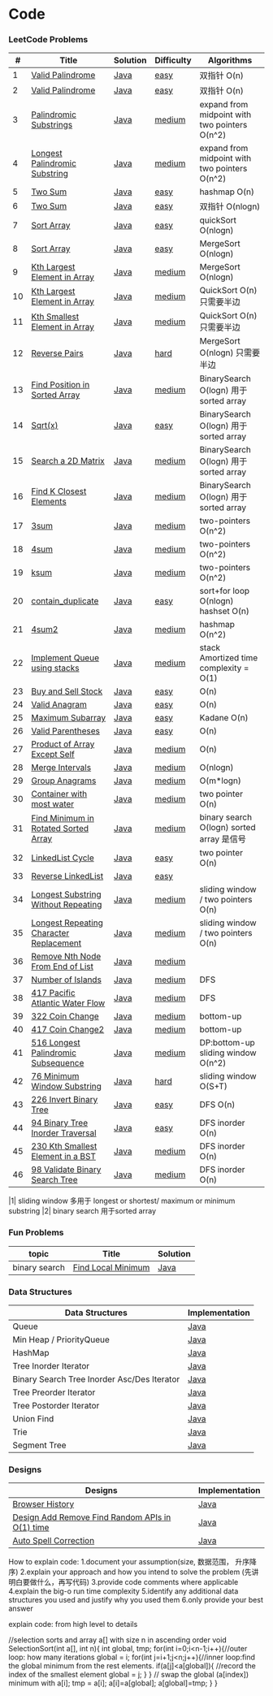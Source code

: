  Code
========

### LeetCode Problems

| #   | Title                                                                                                                    | Solution                                                                                  | Difficulty                                                           | Algorithms                                      |
|-----|--------------------------------------------------------------------------------------------------------------------------|-------------------------------------------------------------------------------------------|----------------------------------------------------------------------|-------------------------------------------------|
| 1   | [Valid Palindrome](https://leetcode.com/problems/valid-palindrome/)                                                      | [Java](./algorithms/1_valid_palindrome/ValidPalindrome.java)                              | [easy](./algorithms/1_valid_palindromem/README.md)                   | 双指针  O(n)                                       |
| 2   | [Valid Palindrome](https://leetcode.com/problems/valid-palindrome-ii/)                                                   | [Java](./algorithms/2_valid_palindrome2/ValidPalindrome2.java)                            | [easy](./algorithms/2_valid_palindromem2/README.md)                  | 双指针  O(n)                                       |
| 3   | [Palindromic Substrings](https://leetcode.com/problems/palindromic-substrings/)                                          | [Java](./algorithms/34_palindromic_substring/CountSubstring.java)                         | [medium]()                                                           | expand from midpoint with two pointers O(n^2)   |
| 4   | [Longest Palindromic Substring](https://leetcode.com/problems/longest-palindromic-substring/)                            | [Java](./algorithms/35_longest_palindromic_substring/LongestPalindromic.java)             | [medium](./algorithms/35_longest_palindromic_substring/README.md)    | expand from midpoint with two pointers O(n^2)   |
| 5   | [Two Sum](https://leetcode.com/problems/two-sum/)                                                                        | [Java](./algorithms/3_two_sum/hashmap/TwoSum.java)                                        | [easy](./algorithms/3_two_sum/hashmap/README.md)                     | hashmap  O(n)                                   |
| 6   | [Two Sum](https://leetcode.com/problems/two-sum/)                                                                        | [Java](./algorithms/3_two_sum/two_pointer/TwoSum2.java)                                   | [easy](./algorithms/3_two_sum/two_pointer/README.md)                 | 双指针  O(nlogn)                                   |
| 7   | [Sort Array](https://leetcode.com/problems/sort-an-array/)                                                               | [Java](./algorithms/4_sort_array/QuickSort.java)                                          | [easy](./algorithms/4_sort_array/README.md)                          | quickSort  O(nlogn)                             |
| 8   | [Sort Array](https://leetcode.com/problems/sort-an-array/)                                                               | [Java](./algorithms/4_sort_array/MergeSort.java)                                          | [easy](./algorithms/4_sort_array/README.md)                          | MergeSort  O(nlogn)                             |
| 9   | [Kth Largest Element in Array](https://leetcode.com/problems/kth-largest-element-in-an-array/)                           | [Java](./algorithms/5_Kth_largest_element_array/MergeSort.java)                           | [medium](./algorithms/5_Kth_largest_element_array/README.md)         | MergeSort  O(nlogn)                             |
| 10  | [Kth Largest Element in Array](https://leetcode.com/problems/kth-largest-element-in-an-array/)                           | [Java](./algorithms/5_Kth_largest_element_array/QuickSort.java)                           | [medium](./algorithms/5_Kth_largest_element_array/README.md)         | QuickSort  O(n) 只需要半边                           |
| 11  | [Kth Smallest Element in Array](https://leetcode.com/problems/kth-largest-element-in-an-array/)                          | [Java](./algorithms/6_Kth_smallest_element_array/QuickSort.java)                          | [medium](./algorithms/6_Kth_smallest_element_array/README.md)        | QuickSort  O(n) 只需要半边                           |
| 12  | [Reverse Pairs](https://leetcode.com/problems/reverse-pairs/)                                                            | [Java](./algorithms/7_reverse_pairs/MergeSort.java)                                       | [hard](./algorithms/7_reverse_pairs/README.md)                       | MergeSort  O(nlogn) 只需要半边                       |
| 13  | [Find Position in Sorted Array](https://leetcode.com/problems/find-first-and-last-position-of-element-in-sorted-array/)  | [Java](./algorithms/8_find_position_in_sorted_array/BinarySearch.java)                    | [medium](./algorithms/8_find_position_in_sorted_array/README.md)     | BinarySearch  O(logn)    用于sorted array         |
| 14  | [Sqrt(x)](https://leetcode.com/problems/sqrtx/)                                                                          | [Java](./algorithms/9_sqrt/Squrt.java)                                                    | [easy](./algorithms/9_sqrt/README.md)                                | BinarySearch  O(logn) 用于sorted array            |
| 15  | [Search a 2D Matrix](https://leetcode.com/problems/search-a-2d-matrix/)                                                  | [Java](./algorithms/10_search_2d_matrix/SearchMatrix.java)                                | [medium](./algorithms/10_search_2d_matrix/README.md)                 | BinarySearch  O(logn) 用于sorted array            |
| 16  | [Find K Closest Elements](https://leetcode.com/problems/find-k-closest-elements/)                                        | [Java](./algorithms/11_find_K_closest_element/FindClosestElement.java)                    | [medium](./algorithms/11_find_K_closest_element/README.md)           | BinarySearch  O(logn) 用于sorted array            |
| 17  | [3sum](https://leetcode.com/problems/3sum/)                                                                              | [Java](./algorithms/12_3sum/3sum.java)                                                    | [medium](./algorithms/12_3sum/README.md)                             | two-pointers  O(n^2)                            |
| 18  | [4sum](https://leetcode.com/problems/4sum/)                                                                              | [Java](./algorithms/13_4sum/3sum.java)                                                    | [medium](./algorithms/13_4sum/README.md)                             | two-pointers  O(n^2)                            |
| 19  | [ksum](https://leetcode.com/problems/4sum/)                                                                              | [Java](./algorithms/14_ksum/4sum.java)                                                    | [medium](./algorithms/14_4sum/README.md)                             | two-pointers  O(n^2)                            |
| 20  | [contain_duplicate](https://leetcode.com/problems/contains-duplicate/)                                                   | [Java](./algorithms/15_contain_duplicate/ContainDuplication.java)                         | [easy]()                                                             | sort+for loop O(nlogn)     hashset O(n)         |
| 21  | [4sum2](https://leetcode.com/problems/4sum-ii/)                                                                          | [Java](./algorithms/16_4sum2/4sum2.java)                                                  | [medium](./algorithms/16_4sum2/README.md)                            | hashmap  O(n^2)                                 |
| 22  | [Implement Queue using stacks](https://leetcode.com/problems/implement-queue-using-stacks/)                              | [Java](./algorithms/17_queue_by_stacks/QueueByStack.java)                                 | [medium](./algorithms/17_queue_by_stacks/README.md)                  | stack   Amortized time complexity = O(1)        |
| 23  | [Buy and Sell Stock](https://leetcode.com/problems/best-time-to-buy-and-sell-stock/)                                     | [Java](./algorithms/18_buy_and_sell_stock/BuySellStock.java)                              | [easy](./algorithms/18_buy_and_sell_stock/README.md)                 | O(n)                                            |
| 24  | [Valid Anagram](https://leetcode.com/problems/valid-anagram/)                                                            | [Java](./algorithms/19_valid_anagram/ValidAnagram.java)                                   | [easy](./algorithms/19_valid_anagram/README.md)                      | O(n)                                            |
| 25  | [Maximum Subarray](https://leetcode.com/problems/maximum-subarray/)                                                      | [Java](./algorithms/20_maximum_subarray/MaxSubarray.java)                                 | [easy](./algorithms/20_maximum_subarray/README.md)                   | Kadane O(n)                                     |
| 26  | [Valid Parentheses](https://leetcode.com/problems/valid-parentheses/)                                                    | [Java](./algorithms/21_valid_parentheses/ValidParenthese.java)                            | [easy]()                                                             | O(n)                                            |
| 27  | [Product of Array Except Self](https://leetcode.com/problems/product-of-array-except-self/)                              | [Java](./algorithms/22_product_of_array_ecept_self/ProductExceptSelf.java)                | [medium]()                                                           | O(n)                                            |
| 28  | [Merge Intervals](https://leetcode.com/problems/merge-intervals/)                                                        | [Java](./algorithms/23_merge_intervals/MergeIntervals.java)                               | [medium](./algorithms/23_merge_intervals/README.md)                  | O(nlogn)                                        |
| 29  | [Group Anagrams](https://leetcode.com/problems/group-anagrams/)                                                          | [Java](./algorithms/24_group_anagrams/GroupAnagrams.java)                                 | [medium](./algorithms/24_group_anagrams/README.md)                   | O(m*logn)                                       |
| 30  | [Container with most water](https://leetcode.com/problems/container-with-most-water/)                                    | [Java](./algorithms/25_container_most_water/MaxArea.java)                                 | [medium](./algorithms/25_container_most_water/README.md)             | two pointer O(n)                                |
| 31  | [Find Minimum in Rotated Sorted Array](https://leetcode.com/problems/find-minimum-in-rotated-sorted-array/)              | [Java](./algorithms/26_find_min_in_rotated_sorted_array/FindMin.java)                     | [medium](./algorithms/26_find_min_in_rotated_sorted_array/README.md) | binary search O(logn)  sorted array 是信号         |
| 32  | [LinkedList Cycle](https://leetcode.com/problems/linked-list-cycle/)                                                     | [Java](./algorithms/27_linkedList_cycle/hasCycle.java)                                    | [easy]()                                                             | two pointer O(n)                                |
| 33  | [Reverse LinkedList](https://leetcode.com/problems/reverse-linked-list/)                                                 | [Java](./algorithms/28_reverse_LinkedList/ReverseLinkedList.java)                         | [easy]()                                                             |                                                 |
| 34  | [Longest Substring Without Repeating](https://leetcode.com/problems/longest-substring-without-repeating-characters/)     | [Java](./algorithms/29_longest_substring_without_repeating/lengthOfLongestSubstring.java) | [medium]()                                                           | sliding window  / two pointers      O(n)        |
| 35  | [Longest Repeating Character Replacement](https://leetcode.com/problems/longest-repeating-character-replacement/)        | [Java](./algorithms/30_longest_repeating_replacement/characterReplacement.java)           | [medium]()                                                           | sliding window  / two pointers      O(n)        |
| 36  | [Remove Nth Node From End of List](https://leetcode.com/problems/remove-nth-node-from-end-of-list/)                      | [Java](./algorithms/31_remove_nth_node_from_end/RemoveNthFromEnd.java)                    | [medium](./algorithms/31_remove_nth_node_from_end/README.md)         |                                                 |
| 37  | [Number of Islands](https://leetcode.com/problems/number-of-islands/)                                                    | [Java](./algorithms/32_numbers_of_Islands/NumIsLand.java)                                 | [medium]()                                                           | DFS                                             |
| 38  | [417 Pacific Atlantic Water Flow](https://leetcode.com/problems/pacific-atlantic-water-flow/)                            | [Java](./algorithms/33_pacific_atlantic_water_flow/PacificAtlantic.java)                  | [medium]()                                                           | DFS                                             |
| 39  | [322 Coin Change](https://leetcode.com/problems/coin-change/)                                                            | [Java](./algorithms/36_coin_change/CoinChange.java)                                       | [medium](./algorithms/36_coin_change/README.md)                      | bottom-up                                       |
| 40  | [417 Coin Change2](https://leetcode.com/problems/pacific-atlantic-water-flow/)                                           | [Java](./algorithms/37_coin_change2/CoinChange.java)                                      | [medium](./algorithms/37_coin_change2/README.md)                     | bottom-up                                       |
| 41  | [516 Longest Palindromic Subsequence](https://leetcode.com/problems/longest-palindromic-subsequence/)                    | [Java](./algorithms/38_longest_palindromic_subsequence/LongestPalindromeSubseq.java)      | [medium](./algorithms/38_longest_palindromic_subsequence/README.md)  | DP:bottom-up     sliding window       O(n^2)    |
| 42  | [76 Minimum Window Substring](https://leetcode.com/problems/minimum-window-substring/)                                   | [Java](./algorithms/39_min_window_substring/MinWindow.java)                               | [hard](./algorithms/39_min_window_substring/README.md)               | sliding window                     O(S+T)       |
| 43  | [226 Invert Binary Tree](https://leetcode.com/problems/invert-binary-tree/)                                              | [Java](./algorithms/40_invert_binary_tree/InvertTree.java)                                | [easy](./algorithms/40_invert_binary_tree/README.md)                 | DFS                                 O(n)        |
| 44  | [94 Binary Tree Inorder Traversal](https://leetcode.com/problems/binary-tree-inorder-traversal/)                         | [Java](./algorithms/41_binary_tree_inorder_traversal/InorderTraversal.java)               | [easy](./algorithms/41_binary_tree_inorder_traversal/README.md)      | DFS   inorder                             O(n)  |
| 45  | [230 Kth Smallest Element in a BST](https://leetcode.com/problems/kth-smallest-element-in-a-bst/solution/)               | [Java](./algorithms/42_kth_smallest_in_BST/KthSmallest.java)                              | [medium](./algorithms/42_kth_smallest_in_BST/README.md)              | DFS   inorder                             O(n)  |
| 46  | [98 Validate Binary Search Tree](https://leetcode.com/problems/validate-binary-search-tree/)                             | [Java](./algorithms/43_validate_BST/IsValidBST.java)                                      | [medium](./algorithms/43_validate_BST/README.md)                     | DFS   inorder                             O(n)  |


|1| sliding window 多用于 longest or shortest/ maximum or minimum substring
|2| binary search 用于sorted array

### Fun Problems

| topic | Title | Solution |
|-------| ----- | -------- |
|binary search|[Find Local Minimum](./algorithms/java/fun_find_local_minimum_in_unsorted_array/README.md)|[Java](./algorithms/java/fun_find_local_minimum_in_unsorted_array/FindLocalMin.java)|

### Data Structures

| Data Structures | Implementation |
|--|--|
|Queue|[Java](./data_structures/queue/Queue.java)|
|Min Heap / PriorityQueue|[Java](./data_structures/min_heap/MinHeap.java)|
|HashMap|[Java](./data_structures/hashmap/HashMap.java)|
|Tree Inorder Iterator|[Java](./data_structures/tree_iterator/InorderIterator.java)|
|Binary Search Tree Inorder Asc/Des Iterator|[Java](./data_structures/tree_iterator/AscDesInorderIterator.java)|
|Tree Preorder Iterator|[Java](./data_structures/tree_iterator/PreorderIterator.java)|
|Tree Postorder Iterator|[Java](./data_structures/tree_iterator/PostorderIterator.java)|
|Union Find|[Java](./data_structures/union_find/UnionFind.java)|
|Trie|[Java](./data_structures/trie/Trie.java)|
|Segment Tree|[Java](./data_structures/segment_tree/SegmentTree.java)|

### Designs

| Designs | Implementation |
|--|--|
|[Browser History](./designs/browser_history/README.md)|[Java](./designs/browser_history/BrowserHistory.java)|
|[Design Add Remove Find Random APIs in O(1) time](./designs/design_add_remove_find_random_in_o1/README.md)|[Java](./designs/design_add_remove_find_random_in_o1/NewDataStructure.java)|
|[Auto Spell Correction](./designs/auto_spell_correction/README.md)|[Java](./designs/auto_spell_correction/SpellCorrection.java)|


How to explain code:
1.document your assumption(size, 数据范围， 升序降序)
2.explain your approach and how you intend to solve the problem (先讲明白要做什么，再写代码)
3.provide code comments where applicable
4.explain the big-o run time complexity 
5.identify any additional data structures you used and justify why you used them
6.only provide your best answer

explain code:
from high level to details

//selection sorts and array a[] with size n in ascending order
void SelectionSort(int a[], int n){
	int global, tmp;
	for(int i=0;i<n-1;i++){//outer loop: how many iterations
		global = i;
		for(int j=i+1;j<n;j++){//inner loop:find the global minimum from the rest elements.
			if(a[j]<a[global]){
               //record the index of the smallest element
				global = j;
			}
		}
       // swap the global (a[index]) minimum with a[i];
		tmp = a[i];
        a[i]=a[global];
		a[global]=tmp;
	}
}